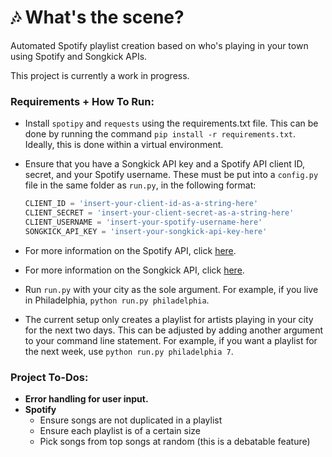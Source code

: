 # 🎶 What's the scene?

Automated Spotify playlist creation based on who's playing in your town using 
Spotify and Songkick APIs.

This project is currently a work in progress.

### Requirements + How To Run:
- Install `spotipy` and `requests` using the requirements.txt file. This 
  can be done by running the command `pip install -r requirements.txt`. 
  Ideally, this is done within a virtual environment.
- Ensure that you have a Songkick API key and a Spotify API client ID, 
  secret, and your Spotify username. These must be put into a `config.py` file 
  in the same folder as `run.py`, in the following format:

  ```python
  CLIENT_ID = 'insert-your-client-id-as-a-string-here'
  CLIENT_SECRET = 'insert-your-client-secret-as-a-string-here'
  CLIENT_USERNAME = 'insert-your-spotify-username-here'
  SONGKICK_API_KEY = 'insert-your-songkick-api-key-here'
  ```

- For more information on the Spotify API, click [here](https://developer.spotify.com/).
- For more information on the Songkick API, click [here](https://www.songkick.com/developer).
- Run `run.py` with your city as the sole argument. For example, if you live 
  in Philadelphia, `python run.py philadelphia`.
- The current setup only creates a playlist for artists playing in your 
  city for the next two days. This can be adjusted by adding another 
  argument to your command line statement. For example, if you want a 
  playlist for the next week, use `python run.py philadelphia 7`.

### Project To-Dos:
- <b>Error handling for user input.</b>
- <b>Spotify</b>
  * Ensure songs are not duplicated in a playlist
  * Ensure each playlist is of a certain size
  * Pick songs from top songs at random (this is a debatable feature)

